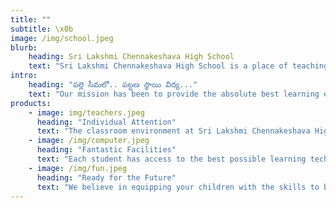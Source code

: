 ```yaml
---
title: ""
subtitle: \x0b
image: /img/school.jpeg
blurb:
    heading: Sri Lakshmi Chennakeshava High School
    text: "Sri Lakshmi Chennakeshava High School is a place of teaching excellence, where your children can feel at home while learning the skills that will help them thrive after their school years are over. As a parent, what more can you ask for? We equip your children for their chosen field of study and careers with lifelong learning skills."
intro:
    heading: "పల్లె సీమలో.. పట్టణ స్థాయి విద్య..."
    text: "Our mission has been to provide the absolute best learning environment, coupled with educators who care and who are amongst the most highly qualified in their field."
products:
    - image: img/teachers.jpeg
      heading: "Individual Attention"
      text: "The classroom environment at Sri Lakshmi Chennakeshava High School allows your childs’ educators to give them the time and attention that they need in order to succeed. We believe in keeping class numbers low to maximum learning potential."
    - image: /img/computer.jpeg
      heading: "Fantastic Facilities"
      text: "Each student has access to the best possible learning technologies, as well having guest classes from industry professionals. We believe this better prepares your child for their careers or own businesses."
    - image: /img/fun.jpeg
      heading: "Ready for the Future"
      text: "We believe in equipping your children with the skills to be able to learn for the rest of their lives! By instilling in them a method of analytical thinking, we believe they will be able to be independent thinkers and be high performers in their chosen careers."
---
```


